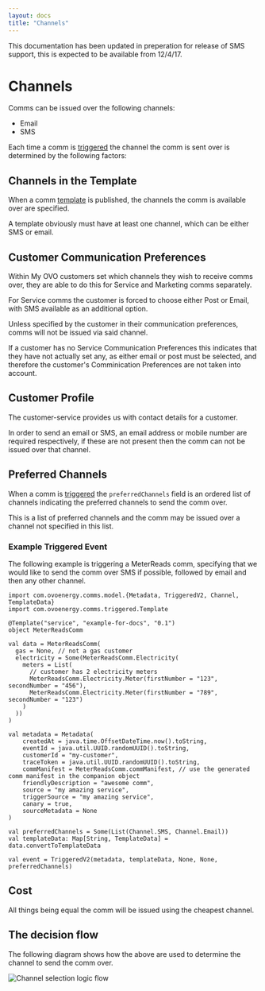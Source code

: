 ```yaml
---
layout: docs
title: "Channels"
---
```


<div class="alert alert-info">
This documentation has been updated in preperation for release of SMS support, this is expected to be available from 12/4/17.
</div>

# Channels

Comms can be issued over the following channels:

* Email
* SMS

Each time a comm is [triggered](events.html) the channel the comm is sent over is determined by the following factors:

## Channels in the Template

When a comm [template](templates.html) is published, the channels the comm is available over are specified. 

A template obviously must have at least one channel, which can be either SMS or email. 

## Customer Communication Preferences

Within My OVO customers set which channels they wish to receive comms over, they are able to do this for Service and Marketing comms separately.
 
For Service comms the customer is forced to choose either Post or Email, with SMS available as an additional option.

Unless specified by the customer in their communication preferences, comms will not be issued via said channel.

<div class="alert alert-info">
If a customer has no Service Communication Preferences this indicates that they have not actually set any, as either email or post must be selected, and therefore the customer's Comminication Preferences are not taken into account.
</div>

  
## Customer Profile
  
The customer-service provides us with contact details for a customer. 

In order to send an email or SMS, an email address or mobile number are required respectively, if these are not present then the comm can not be issued over that channel.


## Preferred Channels

When a comm is [triggered](events.html) the `preferredChannels` field is an ordered list of channels indicating the preferred channels to send the comm over.

This is a list of preferred channels and the comm may be issued over a channel not specified in this list.

### Example Triggered Event

The following example is triggering a MeterReads comm, specifying that we would like to send the comm over SMS if possible, followed by email and then any other channel.

```tut:silent
import com.ovoenergy.comms.model.{Metadata, TriggeredV2, Channel, TemplateData}
import com.ovoenergy.comms.triggered.Template
                                                                 
@Template("service", "example-for-docs", "0.1")
object MeterReadsComm
 
val data = MeterReadsComm(
  gas = None, // not a gas customer
  electricity = Some(MeterReadsComm.Electricity(
    meters = List(
      // customer has 2 electricity meters
      MeterReadsComm.Electricity.Meter(firstNumber = "123", secondNumber = "456"),
      MeterReadsComm.Electricity.Meter(firstNumber = "789", secondNumber = "123")
    )
  ))
)

val metadata = Metadata(
	createdAt = java.time.OffsetDateTime.now().toString,
	eventId = java.util.UUID.randomUUID().toString,
	customerId = "my-customer",
	traceToken = java.util.UUID.randomUUID().toString,
	commManifest = MeterReadsComm.commManifest, // use the generated comm manifest in the companion object
	friendlyDescription = "awesome comm",
	source = "my amazing service",
	triggerSource = "my amazing service",
	canary = true,
	sourceMetadata = None
)

val preferredChannels = Some(List(Channel.SMS, Channel.Email))
val templateData: Map[String, TemplateData] = data.convertToTemplateData

val event = TriggeredV2(metadata, templateData, None, None, preferredChannels)
```

## Cost

All things being equal the comm will be issued using the cheapest channel.

## The decision flow

The following diagram shows how the above are used to determine the channel to send the comm over.

![Channel selection logic flow](../img/comms-channels-logic.png)
